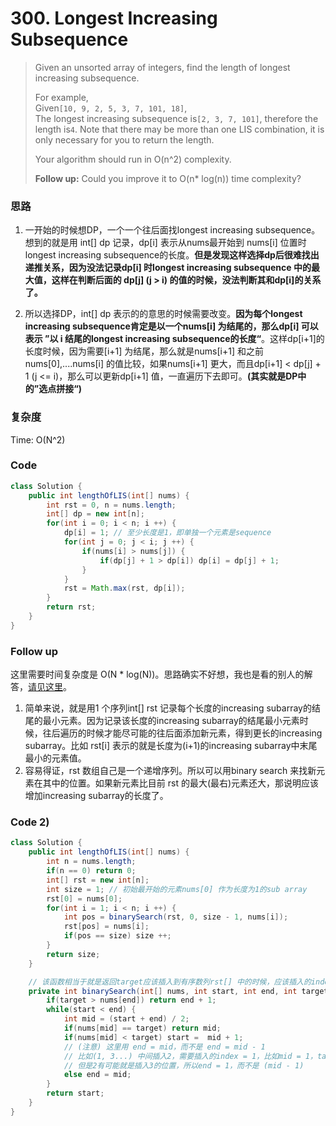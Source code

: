 # 300. Longest Increasing Subsequence

> Given an unsorted array of integers, find the length of longest increasing subsequence.
>
> For example,  
> Given`[10, 9, 2, 5, 3, 7, 101, 18]`,  
> The longest increasing subsequence is`[2, 3, 7, 101]`, therefore the length is`4`. Note that there may be more than one LIS combination, it is only necessary for you to return the length.
>
> Your algorithm should run in O\(n^2\) complexity.
>
> **Follow up:** Could you improve it to O\(n\* log\(n\)\) time complexity?

### 思路

1. 一开始的时候想DP，一个一个往后面找longest increasing subsequence。想到的就是用 int\[\] dp 记录，dp\[i\] 表示从nums最开始到 nums\[i\] 位置时longest increasing subsequence的长度。**但是发现这样选择dp后很难找出递推关系，因为没法记录dp\[i\] 时longest increasing subsequence 中的最大值，这样在判断后面的 dp\[j\] \(j &gt; i\) 的值的时候，没法判断其和dp\[i\]的关系了。**

2. 所以选择DP，int\[\] dp 表示的的意思的时候需要改变。**因为每个longest increasing subsequence肯定是以一个nums\[i\] 为结尾的，那么dp\[i\] 可以表示 ”以 i 结尾的longest increasing subsequence的长度“**。这样dp\[i+1\]的长度时候，因为需要\[i+1\] 为结尾，那么就是nums\[i+1\] 和之前 nums\[0\],....nums\[i\] 的值比较，如果nums\[i+1\] 更大，而且dp\[i+1\] &lt; dp\[j\] + 1 \(j &lt;= i\)，那么可以更新dp\[i+1\] 值，一直遍历下去即可。**\(其实就是DP中的”选点拼接“\)**

### 复杂度

Time: O\(N^2\)

### Code

```java
class Solution {
    public int lengthOfLIS(int[] nums) {
        int rst = 0, n = nums.length;
        int[] dp = new int[n];
        for(int i = 0; i < n; i ++) {
            dp[i] = 1; // 至少长度是1，即单独一个元素是sequence
            for(int j = 0; j < i; j ++) {
                if(nums[i] > nums[j]) {
                    if(dp[j] + 1 > dp[i]) dp[i] = dp[j] + 1;
                }
            }
            rst = Math.max(rst, dp[i]);
        }
        return rst;
    }
}
```

### Follow up

这里需要时间复杂度是 O\(N \* log\(N\)\)。思路确实不好想，我也是看的别人的解答，[请见这里](https://www.felix021.com/blog/read.php?1587)。

1. 简单来说，就是用1 个序列int\[\] rst 记录每个长度的increasing subarray的结尾的最小元素。因为记录该长度的increasing subarray的结尾最小元素时候，往后遍历的时候才能尽可能的往后面添加新元素，得到更长的increasing subarray。比如 rst\[i\] 表示的就是长度为\(i+1\)的increasing subarray中末尾最小的元素值。
2. 容易得证，rst 数组自己是一个递增序列。所以可以用binary search 来找新元素在其中的位置。如果新元素比目前 rst 的最大\(最右\)元素还大，那说明应该增加increasing subarray的长度了。

### Code 2\)

```java
class Solution {
    public int lengthOfLIS(int[] nums) {
        int n = nums.length;
        if(n == 0) return 0;
        int[] rst = new int[n];
        int size = 1; // 初始最开始的元素nums[0] 作为长度为1的sub array
        rst[0] = nums[0];
        for(int i = 1; i < n; i ++) {
            int pos = binarySearch(rst, 0, size - 1, nums[i]);
            rst[pos] = nums[i];
            if(pos == size) size ++;
        }
        return size;
    }

    // 该函数相当于就是返回target应该插入到有序数列rst[] 中的时候，应该插入的index 值
    private int binarySearch(int[] nums, int start, int end, int target) {
        if(target > nums[end]) return end + 1;
        while(start < end) {
            int mid = (start + end) / 2;
            if(nums[mid] == target) return mid;
            if(nums[mid] < target) start =  mid + 1;
            // (注意) 这里用 end = mid，而不是 end = mid - 1
            // 比如(1, 3...) 中间插入2，需要插入的index = 1，比如mid = 1，target(2) 比 3小
            // 但是2有可能就是插入3的位置，所以end = 1，而不是 (mid - 1)
            else end = mid;
        }
        return start;
    }
}
```



